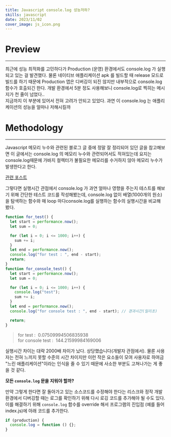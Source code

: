 ```yaml
---
title: Javascript console.log 성능저하?
skills: javascript
date: 2023/11/02
cover_image: js_icon.png
---
```


# **Preview**

---

최근에 성능 최적화를 고민하다가 Production (운영) 환경에서도 console.log 가 실행되고 있는 걸 발견했다.
물론 네이티브 애플리케이션 apk 를 빌드할 때 release 모드로 빌드를 하기 때문에 Production 앱은 디버깅이 되진 않지만 내부적으로 console.log 함수가 호출되긴 한다.
개발 환경에서 5분 정도 사용해보니 console.log로 찍히는 메시지가 천 줄이 넘었다..  
지금까지 이 부분에 있어서 전혀 고려가 안되고 있었다.
과연 이 console.log 는 애플리케이션의 성능을 얼마나 저해시킬까

# **Methodology**

---

Javascript 메모리 누수와 관련된 블로그 글 중에 정말 잘 정리되어 있던 글을 참고해보면
이 글에서는 console.log 의 메모리 누수와 관련되어서도 적혀있는데
요지는 console.log때문에 가바지 컬렉터가 불필요한 메모리를 수거하지 않아 메모리 누수가 발생한다고 한다.

[관련 포스트](https://ui.toast.com/posts/ko_20210611)

그렇다면 실행시간 관점에서 console.log 가 과연 얼마나 영향을 주는지
테스트를 해보기 위해 간단한 테스트 코드를 작성해봤는데,
console.log 없이 배열(1000개의 원소)을 탐색하는 함수와
매 loop 마다console.log를 실행하는 함수의 실행시간을 비교해 봤다.

```javascript
function for_test() {
  let start = performance.now();
  let sum = 0;

  for (let i = 0; i <= 1000; i++) {
    sum += i;
  }
  let end = performance.now();
  console.log("for test : ", end - start);
  return;
}
function for_console_test() {
  let start = performance.now();
  let sum = 0;

  for (let i = 0; i <= 1000; i++) {
    console.log("test");
    sum += i;
  }
  let end = performance.now();
  console.log("for console test : ", end - start); // 경과시간(밀리초)

  return;
}
```

> for test :  0.07509994506835938  
> for console test :  144.21599984169006

실행시간 차이는 대략 2000배 차이가 났다. 상당했습니다(개발자 관점에서). 물론 사용자는 전혀 느끼지 못할 수준의 시간 차이지만 이런 작은 요소들이 모여 사용자로 하여금  "느린 애플리케이션"이라는 인식을 줄 수 있기 때문에 사소한 부분도 고쳐나가는 게 좋을 것 같다.

**모든 `console.log` 문을 지워야 할까?**

만약 그렇게 한다면 잘 돌아가고 있는 소스코드를 수정해야 한다는 리스크와 정작 개발환경에서 디버깅할 때는 로그를 확인하기 위해 다시 로깅 코드를 추가해야 될 수도 있다.
이를 해결하기 위해 `console.log` 함수를 override 해서
프로그램의 진입점 (예를 들어 index.js)에 아래 코드를 추가한다.

```javascript
if (production) {
  console.log = function () {};
}
```
